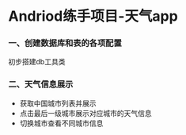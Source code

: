 # Andriod练手项目-天气app
### 一、创建数据库和表的各项配置

初步搭建db工具类

### 二、天气信息展示

* 获取中国城市列表并展示
* 点击最后一级城市展示对应城市的天气信息
* 切换城市查看不同城市信息

